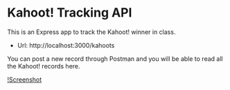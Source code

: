 # Kahoot! Tracking API

This is an Express app to track the Kahoot! winner in class.

- Url: http://localhost:3000/kahoots

You can post a new record through Postman and you will be able to read all the Kahoot! records here.

[!Screenshot](./docs/Screenshot.JPG)